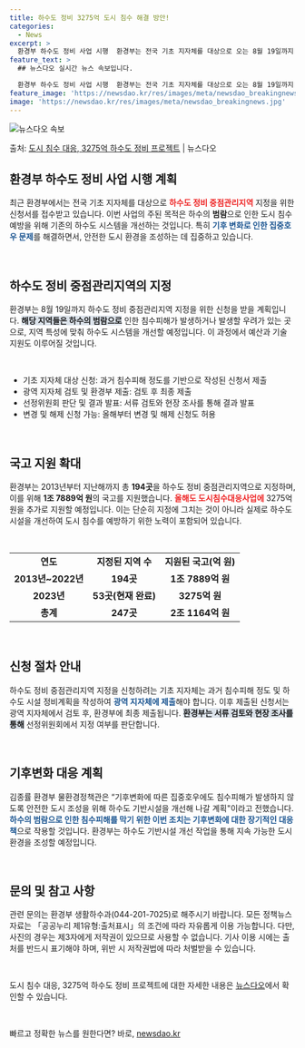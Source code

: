 ```yaml
---
title: 하수도 정비 3275억 도시 침수 해결 방안!
categories:
  - News
excerpt: >
  환경부 하수도 정비 사업 시행  환경부는 전국 기초 지자체를 대상으로 오는 8월 19일까지 하수도 정비 중점…
feature_text: >
  ## 뉴스다오 실시간 뉴스 속보입니다.

  환경부 하수도 정비 사업 시행  환경부는 전국 기초 지자체를 대상으로 오는 8월 19일까지 하수도 정비 중점…
feature_image: 'https://newsdao.kr/res/images/meta/newsdao_breakingnews.jpg'
image: 'https://newsdao.kr/res/images/meta/newsdao_breakingnews.jpg'
---
```


![뉴스다오 속보](https://newsdao.kr/res/images/meta/newsdao_breakingnews.jpg)

<p>출처: <a href="https://newsdao.kr/4311" rel="dofollow">도시 침수 대응, 3275억 하수도 정비 프로젝트</a> | 뉴스다오</p>

<h2 data-ke-size="size26">환경부 하수도 정비 사업 시행 계획</h2>

<p data-ke-size="size16">최근 환경부에서는 전국 기초 지자체를 대상으로 <b><span style="color: #ee2323;">하수도 정비 중점관리지역</span></b> 지정을 위한 신청서를 접수받고 있습니다. 이번 사업의 주된 목적은 하수의 <b>범람</b>으로 인한 도시 침수 예방을 위해 기존의 하수도 시스템을 개선하는 것입니다. 특히 <b><span style="color: #1a5490;">기후 변화로 인한 집중호우 문제</span></b>를 해결하면서, 안전한 도시 환경을 조성하는 데 집중하고 있습니다.</p>

<p data-ke-size="size16">&nbsp;</p>

<h2 data-ke-size="size26">하수도 정비 중점관리지역의 지정</h2>

<p data-ke-size="size16">환경부는 8월 19일까지 하수도 정비 중점관리지역 지정을 위한 신청을 받을 계획입니다. <b><span style="background-color: #21538527;">해당 지역들은 하수의 범람으로</span></b> 인한 침수피해가 발생하거나 발생할 우려가 있는 곳으로, 지역 특성에 맞춰 하수도 시스템을 개선할 예정입니다. 이 과정에서 예산과 기술 지원도 이루어질 것입니다.</p>

<p data-ke-size="size16">&nbsp;</p>

<ul>
    <li>기초 지자체 대상 신청: 과거 침수피해 정도를 기반으로 작성된 신청서 제출</li>
    <li>광역 지자체 검토 및 환경부 제출: 검토 후 최종 제출</li>
    <li>선정위원회 판단 및 결과 발표: 서류 검토와 현장 조사를 통해 결과 발표</li>
    <li>변경 및 해제 신청 가능: 올해부터 변경 및 해제 신청도 허용</li>
</ul>

<p data-ke-size="size16">&nbsp;</p>

<h2 data-ke-size="size26">국고 지원 확대</h2>

<p data-ke-size="size16">환경부는 2013년부터 지난해까지 총 <b>194곳</b>을 하수도 정비 중점관리지역으로 지정하며, 이를 위해 <b>1조 7889억 원</b>의 국고를 지원했습니다. <b><span style="color: #ee2323;">올해도 도시침수대응사업에</span></b> 3275억 원을 추가로 지원할 예정입니다. 이는 단순히 지정에 그치는 것이 아니라 실제로 하수도 시설을 개선하여 도시 침수를 예방하기 위한 노력이 포함되어 있습니다.</p>

<p data-ke-size="size16">&nbsp;</p>

<table>
    <tr>
        <td style="text-align: center; height: 17px;"><b>연도</b></td>
        <td style="text-align: center; height: 17px;"><b>지정된 지역 수</b></td>
        <td style="text-align: center; height: 17px;"><b>지원된 국고(억 원)</b></td>
    </tr>
    <tr>
        <td style="text-align: center; height: 17px;"><b>2013년~2022년</b></td>
        <td style="text-align: center; height: 17px;"><b>194곳</b></td>
        <td style="text-align: center; height: 17px;"><b>1조 7889억 원</b></td>
    </tr>
    <tr>
        <td style="text-align: center; height: 17px;"><b>2023년</b></td>
        <td style="text-align: center; height: 17px;"><b>53곳(현재 완료)</b></td>
        <td style="text-align: center; height: 17px;"><b>3275억 원</b></td>
    </tr>
    <tr>
        <td style="text-align: center; height: 17px;"><b>총계</b></td>
        <td style="text-align: center; height: 17px;"><b>247곳</b></td>
        <td style="text-align: center; height: 17px;"><b>2조 1164억 원</b></td>
    </tr>
</table>

<p data-ke-size="size16">&nbsp;</p>

<h2 data-ke-size="size26">신청 절차 안내</h2>

<p data-ke-size="size16">하수도 정비 중점관리지역 지정을 신청하려는 기초 지자체는 과거 침수피해 정도 및 하수도 시설 정비계획을 작성하여 <b><span style="color: #1a5490;">광역 지자체에 제출</span></b>해야 합니다. 이후 제출된 신청서는 광역 지자체에서 검토 후, 환경부에 최종 제출됩니다. <b><span style="background-color: #21538527;">환경부는 서류 검토와 현장 조사를 통해</span></b> 선정위원회에서 지정 여부를 판단합니다.</p>

<p data-ke-size="size16">&nbsp;</p>

<h2 data-ke-size="size26">기후변화 대응 계획</h2>

<p data-ke-size="size16">김종률 환경부 물환경정책관은 “기후변화에 따른 집중호우에도 침수피해가 발생하지 않도록 안전한 도시 조성을 위해 하수도 기반시설을 개선해 나갈 계획"이라고 전했습니다. <b><span style="color: #1a5490;">하수의 범람으로 인한 침수피해를 막기 위한 이번 조치는 기후변화에 대한 장기적인 대응책</span></b>으로 작용할 것입니다. 환경부는 하수도 기반시설 개선 작업을 통해 지속 가능한 도시환경을 조성할 예정입니다.</p>

<p data-ke-size="size16">&nbsp;</p>

<h2 data-ke-size="size26">문의 및 참고 사항</h2>

<p data-ke-size="size16">관련 문의는 환경부 생활하수과(044-201-7025)로 해주시기 바랍니다. 모든 정책뉴스 자료는 「공공누리 제1유형:출처표시」의 조건에 따라 자유롭게 이용 가능합니다. 다만, 사진의 경우는 제3자에게 저작권이 있으므로 사용할 수 없습니다. 기사 이용 시에는 출처를 반드시 표기해야 하며, 위반 시 저작권법에 따라 처벌받을 수 있습니다.</p>

<p data-ke-size="size16">&nbsp;</p>

<p data-ke-size="size16">도시 침수 대응, 3275억 하수도 정비 프로젝트에 대한 자세한 내용은 <a href="https://newsdao.kr/4311">뉴스다오</a>에서 확인할 수 있습니다.</p>

<p data-ke-size="size16">&nbsp;</p> 

빠르고 정확한 뉴스를 원한다면? 바로, <a href="https://newsdao.kr" rel="dofollow">newsdao.kr</a>



